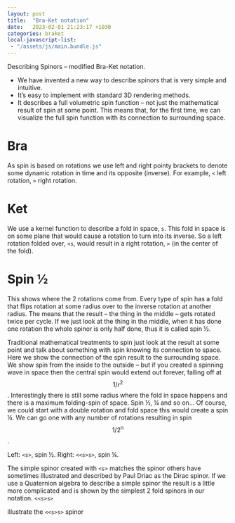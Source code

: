 ```yaml
---
layout: post
title:  "Bra-Ket notation"
date:   2023-02-01 21:23:17 +1030
categories: braket
local-javascript-list:
 - "/assets/js/main.bundle.js"
---
```


Describing Spinors – modified Bra-Ket notation.

-	We have invented a new way to describe spinors that is very simple and intuitive. 
-	It’s easy to implement with standard 3D rendering methods.
-	It describes a full volumetric spin function – not just the mathematical result of spin at some point. This means that, for the first time, we can visualize the full spin function with its connection to surrounding space. 

# Bra

As spin is based on rotations we use left and right pointy brackets to denote some dynamic rotation in time and its opposite (inverse). For example, `<` left rotation, `>` right rotation.

<canvas id="cbra1" touch-action="none" style="width:50%;float:left;"></canvas>
<canvas id="cbra2" touch-action="none" style="width:50%;float:left;"></canvas>

<script type="module">
  function setup(s) {
    s.shader.center = 3.5;
    new SpinVisualizer.MeshView({
      mesh:SpinVisualizer.ParticlePlaneRing({
        innerRadius:3,
      }),
      meshColor: new BABYLON.Color4(1,0,0,1),
    });
    new SpinVisualizer.MeshView({
      mesh:SpinVisualizer.SphereRainbow(),
      scale:2,
    });
  }

  // <
  var s1 = new SpinVisualizer.SpinorScene("cbra1");
  setup(s1);
  s1.shader.stepFunction = (time) => {
    return [
      BABYLON.Matrix.RotationZ(time),
    ];
  };
  s1.shader.kernelWinds[0] = 0;

  new SpinVisualizer.MeshView({
    mesh:SpinVisualizer.ArrowRing({
      radius:2.9,
      arc:Math.PI*2-0.2,
      width:0.5,
      arrowWidth:2,
      arrowArc:0.5,
    }),
    meshColor: new BABYLON.Color4(0,0.5,0.9,1),
  });

  // >
  var s2 = new SpinVisualizer.SpinorScene("cbra2");
  setup(s2);
  s2.shader.stepFunction = (time) => {
    return [
      BABYLON.Matrix.Identity(),
      BABYLON.Matrix.RotationZ(time).transpose(),
    ];
  };
  s2.shader.kernelWinds[0] = 0;

  new SpinVisualizer.MeshView({
    mesh:SpinVisualizer.ArrowRing({
      radius:2.9,
      arc:Math.PI*2-0.2,
      width:0.5,
      arrowWidth:2,
      arrowArc:0.5,
    }),
    rotation: new BABYLON.Vector3(Math.PI, 0, 0),
    meshColor: new BABYLON.Color4(0,0.9,0.5,1),
  });

  SpinVisualizer.SpinorScene.LinkCameras(s1, s2);
</script>

# Ket

We use a kernel function to describe a fold in space, `s`. This fold in space is on some plane that would cause a rotation to turn into its inverse. So a left rotation folded over, `<s`, would result in a right rotation, `>` (in the center of the fold).

<canvas id="cket" touch-action="none" style="width:100%;"></canvas>
<script type="module">
  let s = new SpinVisualizer.SpinorScene("cket", "{{ site.baseurl }}/assets");
  s.shader.stepFunction = (time) => {
    return [
    ];
  };
  s.shader.kernelWinds[0] = 1;
  s.shader.center = 3.5;

  new SpinVisualizer.MeshView({
    mesh:SpinVisualizer.ParticlePlaneRingHalf({
      innerRadius:2,
    }),
    meshColor: new BABYLON.Color4(1,0,0,1),
    rotation:new BABYLON.Vector3(0,0,Math.PI),
  });
  new SpinVisualizer.MeshView({
    mesh:SpinVisualizer.SphereRainbow(),
    scale:2,
  });
  new SpinVisualizer.MeshView({
    mesh:SpinVisualizer.Axis({
      width:0.5,
    }),
    meshColor: new BABYLON.Color4(1, 0, 0, 0.5),
    rotation: new BABYLON.Vector3(0,0,Math.PI/2),
  });

  s.makeGui();

  var anim = new SpinVisualizer.ScrubAnimation(s);
  anim.add(
    [
      [1,0],
      [2,1],
      [3,1],
    ],
    s.shader.kernelWinds, '0');

  /*var [panel, slider] = SpinVisualizer.TopSlider(
    "Fold Amount",
    0, 1, 0.01,
    (value) => {
      s.shader.kernelWinds[0] = value;
    },
  );
  s.gui.addControl(panel);*/
</script>

# Spin ½

This shows where the 2 rotations come from. Every type of spin has a fold that flips rotation at some radius over to the inverse rotation at another radius. The means that the result – the thing in the middle – gets rotated twice per cycle. If we just look at the thing in the middle, when it has done one rotation the whole spinor is only half done, thus it is called spin ½. 

Traditional mathematical treatments to spin just look at the result at some point and talk about something with spin knowing its connection to space. Here we show the connection of the spin result to the surrounding space. We show spin from the inside to the outside – but if you created a spinning wave in space then the central spin would extend out forever, falling off at $$ 1/r^2 $$. Interestingly there is still some radius where the fold in space happens and there is a maximum folding-spin of space.
Spin ½, ¼ and so on…
Of course, we could start with a double rotation and fold space this would create a spin ¼. We can go one with any number of rotations resulting in spin $$ 1/2^n $$.

Left: `<s>`, spin ½. Right: `<<s>s>`, spin ¼.

<canvas id="chalf1" touch-action="none" style="width:50%;float:left;"></canvas>
<canvas id="chalf2" touch-action="none" style="width:50%;float:left;"></canvas>

<script type="module">
  function setup(s) {
    s.shader.center = 3.5;
    new SpinVisualizer.MeshView({
      mesh:SpinVisualizer.ParticlePlaneRing({
        innerRadius:3,
      }),
      meshColor: new BABYLON.Color4(1,0,0,1),
      rotation:new BABYLON.Vector3(0,0,Math.PI/2),
      alpha: 0.2,
    });
    new SpinVisualizer.MeshView({
      mesh:SpinVisualizer.SphereRainbow(),
      scale:2,
    });
    new SpinVisualizer.MeshView({
      mesh:SpinVisualizer.Axis({
        width:0.5,
      }),
      meshColor: new BABYLON.Color4(1, 0, 0, 0.5),
    });
  }

  // <
  var s1 = new SpinVisualizer.SpinorScene("chalf1");
  setup(s1);

  new SpinVisualizer.MeshView({
    mesh:SpinVisualizer.ArrowRing({
      radius:2.9,
      arc:Math.PI*2-0.2,
      width:0.5,
      arrowWidth:2,
      arrowArc:0.5,
    }),
    meshColor: new BABYLON.Color4(0,0.5,0.9,1),
  });

  // >
  var s2 = new SpinVisualizer.SpinorScene("chalf2");
  setup(s2);
  s2.shader.stepFunction = (time) => {
    return [
      BABYLON.Matrix.RotationZ(time * 2),
      BABYLON.Matrix.RotationZ(time).transpose(),
      BABYLON.Matrix.RotationZ(time).transpose(),
    ];
  };
  s2.shader.kernelWinds[0] = 1;
  s2.shader.kernelWinds[1] = 1;

  new SpinVisualizer.MeshView({
    mesh:SpinVisualizer.ArrowRing({
      radius:2.9,
      arc:Math.PI*2-0.2,
      width:0.5,
      arrowWidth:2,
      arrowArc:0.5,
    }),
    meshColor: new BABYLON.Color4(0,0.9,0.5,1),
  });

  SpinVisualizer.SpinorScene.LinkCameras(s1, s2);
</script>

The simple spinor created with `<s>` matches the spinor others have sometimes illustrated and described by Paul Driac as the Dirac spinor.
If we use a Quaternion algebra to describe a simple spinor the result is a little more complicated and is shown by the simplest 2 fold spinors in our notation. `<<s>s>`

Illustrate the `<<s>s>` spinor
